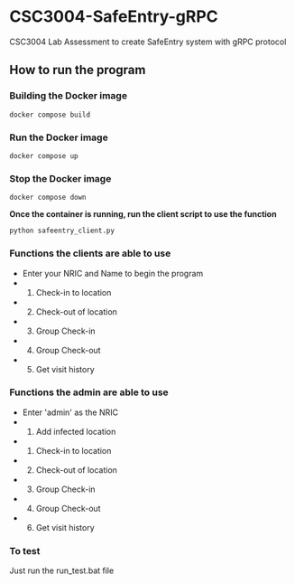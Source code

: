 # CSC3004-SafeEntry-gRPC
CSC3004 Lab Assessment to create SafeEntry system with gRPC protocol

## How to run the program

### Building the Docker image

```
docker compose build
```

### Run the Docker image

```
docker compose up
```

### Stop the Docker image

```
docker compose down
```

**Once the container is running, run the client script to use the function**

```
python safeentry_client.py
```
### Functions the clients are able to use
* Enter your NRIC and Name to begin the program
* 1) Check-in to location
* 2) Check-out of location
* 3) Group Check-in
* 4) Group Check-out
* 5) Get visit history

### Functions the admin are able to use
* Enter 'admin' as the NRIC
* 1) Add infected location
* 1) Check-in to location
* 2) Check-out of location
* 3) Group Check-in
* 4) Group Check-out
* 6) Get visit history

### To test
Just run the run_test.bat file

